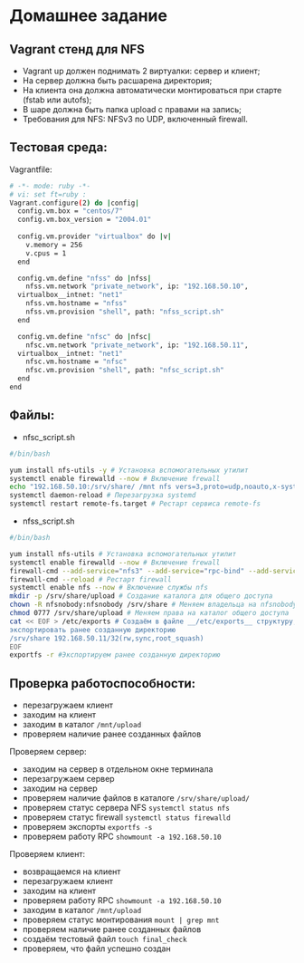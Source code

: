 # Домашнее задание

## Vagrant стенд для NFS

 - Vagrant up должен поднимать 2 виртуалки: сервер и клиент;
 - На сервер должна быть расшарена директория;
 - На клиента она должна автоматически монтироваться при старте (fstab или autofs);
 - В шаре должна быть папка upload с правами на запись;
 - Требования для NFS: NFSv3 по UDP, включенный firewall.

## Тестовая среда:

Vagrantfile:
```bash
# -*- mode: ruby -*-
# vi: set ft=ruby :
Vagrant.configure(2) do |config|
  config.vm.box = "centos/7"
  config.vm.box_version = "2004.01"
  
  config.vm.provider "virtualbox" do |v|
    v.memory = 256
    v.cpus = 1
  end

  config.vm.define "nfss" do |nfss|
    nfss.vm.network "private_network", ip: "192.168.50.10",
  virtualbox__intnet: "net1"
    nfss.vm.hostname = "nfss"
    nfss.vm.provision "shell", path: "nfss_script.sh"
  end

  config.vm.define "nfsc" do |nfsc|
    nfsc.vm.network "private_network", ip: "192.168.50.11",
  virtualbox__intnet: "net1"
    nfsc.vm.hostname = "nfsc"
    nfsc.vm.provision "shell", path: "nfsc_script.sh"
  end
end
```
## Файлы:
 - nfsc_script.sh
```bash
#/bin/bash

yum install nfs-utils -y # Установка вспомогательных утилит
systemctl enable firewalld --now # Включение frewall
echo "192.168.50.10:/srv/share/ /mnt nfs vers=3,proto=udp,noauto,x-systemd.automount 0 0" >> /etc/fstab # Добавляем строку в fstab для автоматического монтирования шары
systemctl daemon-reload # Перезагрузка systemd
systemctl restart remote-fs.target # Рестарт сервиса remote-fs

```
 - nfss_script.sh
```bash
#/bin/bash 

yum install nfs-utils # Установка вспомогательных утилит
systemctl enable firewalld --now # Включение frewall
firewall-cmd --add-service="nfs3" --add-service="rpc-bind" --add-service="mountd" --permanent # Разрешаем в firewall доступ к сервисам NFS
firewall-cmd --reload # Рестарт firewall
systemctl enable nfs --now # Включение службы nfs
mkdir -p /srv/share/upload # Создание каталога для общего доступа
chown -R nfsnobody:nfsnobody /srv/share # Меняем владельца на nfsnobody
chmod 0777 /srv/share/upload # Меняем права на каталог общего доступа
cat << EOF > /etc/exports # Cоздаём в файле __/etc/exports__ структуру, которая позволит
экспортировать ранее созданную директорию
/srv/share 192.168.50.11/32(rw,sync,root_squash)
EOF
exportfs -r #Экспортируем ранее созданную директорию
```

## Проверка работоспособности:
- перезагружаем клиент
- заходим на клиент
- заходим в каталог `/mnt/upload`
- проверяем наличие ранее созданных файлов

Проверяем сервер:
- заходим на сервер в отдельном окне терминала
- перезагружаем сервер
- заходим на сервер
- проверяем наличие файлов в каталоге `/srv/share/upload/`
- проверяем статус сервера NFS `systemctl status nfs`
- проверяем статус firewall `systemctl status firewalld`
- проверяем экспорты `exportfs -s`
- проверяем работу RPC `showmount -a 192.168.50.10`

Проверяем клиент:
- возвращаемся на клиент
- перезагружаем клиент
- заходим на клиент
- проверяем работу RPC `showmount -a 192.168.50.10`
- заходим в каталог `/mnt/upload`
- проверяем статус монтирования `mount | grep mnt`
- проверяем наличие ранее созданных файлов
- создаём тестовый файл `touch final_check`
- проверяем, что файл успешно создан
